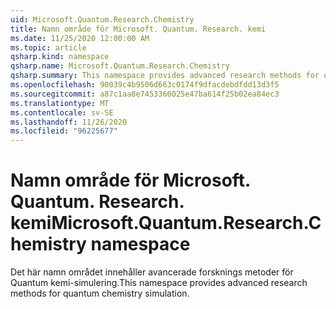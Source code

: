 ```yaml
---
uid: Microsoft.Quantum.Research.Chemistry
title: Namn område för Microsoft. Quantum. Research. kemi
ms.date: 11/25/2020 12:00:00 AM
ms.topic: article
qsharp.kind: namespace
qsharp.name: Microsoft.Quantum.Research.Chemistry
qsharp.summary: This namespace provides advanced research methods for quantum chemistry simulation.
ms.openlocfilehash: 90039c4b9506d663c0174f9dfacdebdfdd13d3f5
ms.sourcegitcommit: a87c1aa8e7453360025e47ba614f25b02ea84ec3
ms.translationtype: MT
ms.contentlocale: sv-SE
ms.lasthandoff: 11/26/2020
ms.locfileid: "96225677"
---
```

# <a name="microsoftquantumresearchchemistry-namespace"></a><span data-ttu-id="9f93c-102">Namn område för Microsoft. Quantum. Research. kemi</span><span class="sxs-lookup"><span data-stu-id="9f93c-102">Microsoft.Quantum.Research.Chemistry namespace</span></span>

<span data-ttu-id="9f93c-103">Det här namn området innehåller avancerade forsknings metoder för Quantum kemi-simulering.</span><span class="sxs-lookup"><span data-stu-id="9f93c-103">This namespace provides advanced research methods for quantum chemistry simulation.</span></span>

